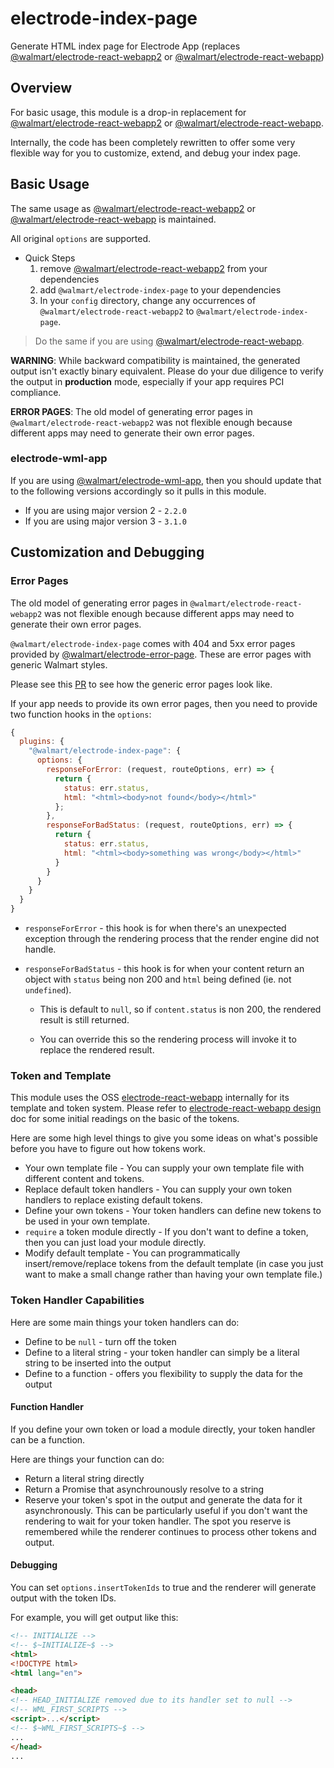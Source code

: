 # electrode-index-page

Generate HTML index page for Electrode App (replaces [@walmart/electrode-react-webapp2] or [@walmart/electrode-react-webapp])

## Overview

For basic usage, this module is a drop-in replacement for [@walmart/electrode-react-webapp2] or [@walmart/electrode-react-webapp].

Internally, the code has been completely rewritten to offer some very flexible way for you to customize, extend, and debug your index page.

## Basic Usage

The same usage as [@walmart/electrode-react-webapp2] or [@walmart/electrode-react-webapp] is maintained.

All original `options` are supported.

- Quick Steps
  1.  remove [@walmart/electrode-react-webapp2] from your dependencies
  2.  add `@walmart/electrode-index-page` to your dependencies
  3.  In your `config` directory, change any occurrences of `@walmart/electrode-react-webapp2` to `@walmart/electrode-index-page`.

> Do the same if you are using [@walmart/electrode-react-webapp].

**WARNING**: While backward compatibility is maintained, the generated output isn't exactly binary equivalent. Please do your due diligence to verify the output in **production** mode, especially if your app requires PCI compliance.

**ERROR PAGES**: The old model of generating error pages in `@walmart/electrode-react-webapp2` was not flexible enough because different apps may need to generate their own error pages.

### electrode-wml-app

If you are using [@walmart/electrode-wml-app], then you should update that to the following versions accordingly so it pulls in this module.

- If you are using major version 2 - `2.2.0`
- If you are using major version 3 - `3.1.0`

## Customization and Debugging

### Error Pages

The old model of generating error pages in `@walmart/electrode-react-webapp2` was not flexible enough because different apps may need to generate their own error pages.

`@walmart/electrode-index-page` comes with 404 and 5xx error pages provided by [@walmart/electrode-error-page]. These are error pages with generic Walmart styles.

Please see this [PR](https://gecgithub01.walmart.com/electrode/electrode-index-page/pull/29) to see how the generic error pages look like.

If your app needs to provide its own error pages, then you need to provide two function hooks in the `options`:

```js
{
  plugins: {
    "@walmart/electrode-index-page": {
      options: {
        responseForError: (request, routeOptions, err) => {
          return {
            status: err.status,
            html: "<html><body>not found</body></html>"
          };
        },
        responseForBadStatus: (request, routeOptions, err) => {
          return {
            status: err.status,
            html: "<html><body>something was wrong</body></html>"
          }
        }
      }
    }
  }
}
```

- `responseForError` - this hook is for when there's an unexpected exception through the rendering process that the render engine did not handle.

- `responseForBadStatus` - this hook is for when your content return an object with `status` being non 200 and `html` being defined (ie. not `undefined`).

  - This is default to `null`, so if `content.status` is non 200, the rendered result is still returned.

  - You can override this so the rendering process will invoke it to replace the rendered result.

### Token and Template

This module uses the OSS [electrode-react-webapp] internally for its template and token system. Please refer to [electrode-react-webapp design] doc for some initial readings on the basic of the tokens.

Here are some high level things to give you some ideas on what's possible before you have to figure out how tokens work.

- Your own template file - You can supply your own template file with different content and tokens.
- Replace default token handlers - You can supply your own token handlers to replace existing default tokens.
- Define your own tokens - Your token handlers can define new tokens to be used in your own template.
- `require` a token module directly - If you don't want to define a token, then you can just load your module directly.
- Modify default template - You can programmatically insert/remove/replace tokens from the default template (in case you just want to make a small change rather than having your own template file.)

### Token Handler Capabilities

Here are some main things your token handlers can do:

- Define to be `null` - turn off the token
- Define to a literal string - your token handler can simply be a literal string to be inserted into the output
- Define to a function - offers you flexibility to supply the data for the output

#### Function Handler

If you define your own token or load a module directly, your token handler can be a function.

Here are things your function can do:

- Return a literal string directly
- Return a Promise that asynchrounously resolve to a string
- Reserve your token's spot in the output and generate the data for it asynchronously. This can be particularly useful if you don't want the rendering to wait for your token handler. The spot you reserve is remembered while the renderer continues to process other tokens and output.

#### Debugging

You can set `options.insertTokenIds` to true and the renderer will generate output with the token IDs.

For example, you will get output like this:

```html
<!-- INITIALIZE -->
<!-- $~INITIALIZE~$ -->
<html>
<!DOCTYPE html>
<html lang="en">

<head>
<!-- HEAD_INITIALIZE removed due to its handler set to null -->
<!-- WML_FIRST_SCRIPTS -->
<script>...</script>
<!-- $~WML_FIRST_SCRIPTS~$ -->
...
</head>
...
```

[@walmart/electrode-react-webapp]: https://gecgithub01.walmart.com/electrode/electrode-react-webapp
[@walmart/electrode-react-webapp2]: https://gecgithub01.walmart.com/electrode/electrode-react-webapp2
[@walmart/electrode-wml-app]: http://gecgithub01.walmart.com/electrode/electrode-wml-app
[electrode-react-webapp]: https://www.npmjs.com/package/electrode-react-webapp
[electrode-react-webapp design]: https://github.com/electrode-io/electrode/blob/master/packages/electrode-react-webapp/DESIGN.md
[@walmart/electrode-error-page]: https://gecgithub01.walmart.com/electrode/electrode-error-page
